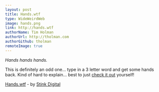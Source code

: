 ```yaml
---
layout: post
title: Hands.wtf
type: WideWeirdWeb
image: hands.png
link: http://hands.wtf
authorName: Tim Holman
authorUrl: http://tholman.com
authorGithub: tholman
remoteImage: true
---
```


_Hands hands hands._

This is definitely an odd one... type in a 3 letter word and get some hands back. Kind of hard to explain... best to just [check it out](http://hands.wtf) yourself!

[Hands.wtf](http://hands.wtf) - by [Stink Digital](http://www.stinkdigital.com)
